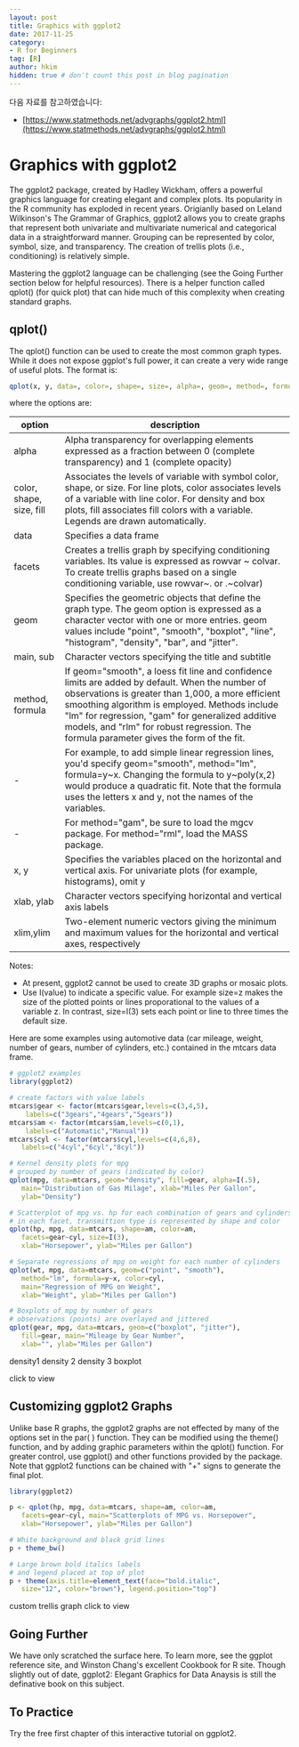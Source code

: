 ```yaml
---
layout: post  
title: Graphics with ggplot2
date: 2017-11-25  
category:
- R for Beginners  
tag: [R]    
author: hkim  
hidden: true # don't count this post in blog pagination
---
```


다음 자료를 참고하였습니다:  
- [https://www.statmethods.net/advgraphs/ggplot2.html](https://www.statmethods.net/advgraphs/ggplot2.html)

# Graphics with ggplot2

The ggplot2 package, created by Hadley Wickham, offers a powerful graphics language for creating elegant and complex plots. Its popularity in the R community has exploded in recent years. Origianlly based on Leland Wilkinson's The Grammar of Graphics, ggplot2 allows you to create graphs that represent both univariate and multivariate numerical and categorical data in a straightforward manner. Grouping can be represented by color, symbol, size, and transparency. The creation of trellis plots (i.e., conditioning) is relatively simple.

Mastering the ggplot2 language can be challenging (see the Going Further section below for helpful resources). There is a helper function called qplot() (for quick plot) that can hide much of this complexity when creating standard graphs.


## qplot()

The qplot() function can be used to create the most common graph types. While it does not expose ggplot's full power, it can create a very wide range of useful plots. The format is:

```r
qplot(x, y, data=, color=, shape=, size=, alpha=, geom=, method=, formula=, facets=, xlim=, ylim= xlab=, ylab=, main=, sub=)
```

where the options are:

option | description
-------|---------------------
alpha | Alpha transparency for overlapping elements expressed as a fraction between 0 (complete transparency) and 1 (complete opacity)
color, shape, size, fill | Associates the levels of variable with symbol color, shape, or size. For line plots, color associates levels of a variable with line color. For density and box plots, fill associates fill colors with a variable. Legends are drawn automatically.
data | Specifies a data frame
facets | Creates a trellis graph by specifying conditioning variables. Its value is expressed as rowvar ~ colvar. To create trellis graphs based on a single conditioning variable, use rowvar~. or .~colvar)
geom | Specifies the geometric objects that define the graph type. The geom option is expressed as a character vector with one or more entries. geom values include "point", "smooth", "boxplot", "line", "histogram", "density", "bar", and "jitter".
main, sub | Character vectors specifying the title and subtitle
method, formula | If geom="smooth", a loess fit line and confidence limits are added by default. When the number of observations is greater than 1,000, a more efficient smoothing algorithm is employed. Methods include "lm" for regression, "gam" for generalized additive models, and "rlm" for robust regression. The formula parameter gives the form of the fit.
- | For example, to add simple linear regression lines, you'd specify geom="smooth", method="lm", formula=y~x. Changing the formula to y~poly(x,2) would produce a quadratic fit. Note that the formula uses the letters x and y, not the names of the variables.
- | For method="gam", be sure to load the mgcv package. For method="rml", load the MASS package.
x, y | Specifies the variables placed on the horizontal and vertical axis. For univariate plots (for example, histograms), omit y
xlab, ylab | Character vectors specifying horizontal and vertical axis labels
xlim,ylim | Two-element numeric vectors giving the minimum and maximum values for the horizontal and vertical axes, respectively

Notes:

- At present, ggplot2 cannot be used to create 3D graphs or mosaic plots.
- Use I(value) to indicate a specific value. For example size=z makes the size of the plotted points or lines proporational to the values of a variable z. In contrast, size=I(3) sets each point or line to three times the default size.

Here are some examples using automotive data (car mileage, weight, number of gears, number of cylinders, etc.) contained in the mtcars data frame.

```r
# ggplot2 examples
library(ggplot2)

# create factors with value labels
mtcars$gear <- factor(mtcars$gear,levels=c(3,4,5),
  	labels=c("3gears","4gears","5gears"))
mtcars$am <- factor(mtcars$am,levels=c(0,1),
  	labels=c("Automatic","Manual"))
mtcars$cyl <- factor(mtcars$cyl,levels=c(4,6,8),
   labels=c("4cyl","6cyl","8cyl"))

# Kernel density plots for mpg
# grouped by number of gears (indicated by color)
qplot(mpg, data=mtcars, geom="density", fill=gear, alpha=I(.5),
   main="Distribution of Gas Milage", xlab="Miles Per Gallon",
   ylab="Density")

# Scatterplot of mpg vs. hp for each combination of gears and cylinders
# in each facet, transmittion type is represented by shape and color
qplot(hp, mpg, data=mtcars, shape=am, color=am,
   facets=gear~cyl, size=I(3),
   xlab="Horsepower", ylab="Miles per Gallon")

# Separate regressions of mpg on weight for each number of cylinders
qplot(wt, mpg, data=mtcars, geom=c("point", "smooth"),
   method="lm", formula=y~x, color=cyl,
   main="Regression of MPG on Weight",
   xlab="Weight", ylab="Miles per Gallon")

# Boxplots of mpg by number of gears
# observations (points) are overlayed and jittered
qplot(gear, mpg, data=mtcars, geom=c("boxplot", "jitter"),
   fill=gear, main="Mileage by Gear Number",
   xlab="", ylab="Miles per Gallon")
```

density1 density 2 density 3 boxplot

click to view


## Customizing ggplot2 Graphs

Unlike base R graphs, the ggplot2 graphs are not effected by many of the options set in the par( ) function. They can be modified using the theme() function, and by adding graphic parameters within the qplot() function. For greater control, use ggplot() and other functions provided by the package. Note that ggplot2 functions can be chained with "+" signs to generate the final plot.

```r
library(ggplot2)

p <- qplot(hp, mpg, data=mtcars, shape=am, color=am,
   facets=gear~cyl, main="Scatterplots of MPG vs. Horsepower",
   xlab="Horsepower", ylab="Miles per Gallon")

# White background and black grid lines
p + theme_bw()

# Large brown bold italics labels
# and legend placed at top of plot
p + theme(axis.title=element_text(face="bold.italic",
   size="12", color="brown"), legend.position="top")
```

custom trellis graph click to view


## Going Further

We have only scratched the surface here. To learn more, see the ggplot reference site, and Winston Chang's excellent Cookbook for R site. Though slightly out of date, ggplot2: Elegant Graphics for Data Anaysis is still the definative book on this subject.


## To Practice
Try the free first chapter of this interactive tutorial on ggplot2.
